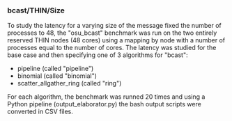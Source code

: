 ### bcast/THIN/Size

To study the latency for a varying size of the message fixed the number of processes to 48,
the "osu_bcast" benchmark was run on the two entirely reserved THIN nodes (48 cores) using a 
mapping by node with a number of processes equal to the number of cores. The latency
was studied for the base case and then specifying one of 3 algorithms for "bcast":

- pipeline (called "pipeline")
- binomial (called "binomial")
- scatter_allgather_ring (called "ring")

For each algorithm, the benchmark was runned 20 times and using a Python pipeline (output_elaborator.py)
the bash output scripts were converted in CSV files. 